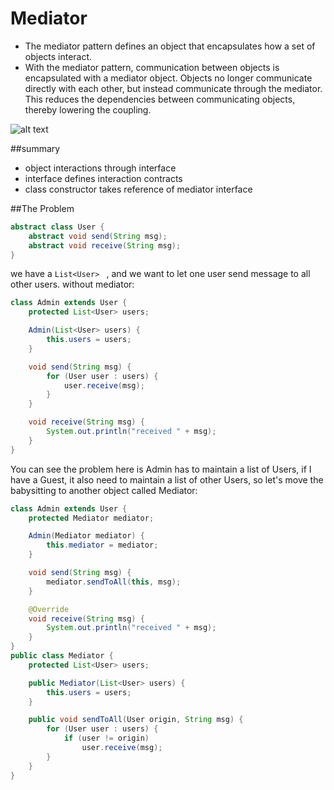 Mediator
======

- The mediator pattern defines an object that encapsulates how a set of objects interact.
- With the mediator pattern, communication between objects is encapsulated with a mediator object. Objects no longer communicate directly with each other, but instead communicate through the mediator. This reduces the dependencies between communicating objects, thereby lowering the coupling.


![alt text](http://www.javacodegeeks.com/wp-content/uploads/2013/07/mediator-pattern.png "mediator pattern")

##summary
- object interactions through interface
- interface defines interaction contracts
- class constructor takes reference of mediator interface


##The Problem

```java
abstract class User {
    abstract void send(String msg);
    abstract void receive(String msg);
}
```
we have a  `List<User> ` , and we want to let one user send message to all other users.
without mediator:

```java
class Admin extends User {
    protected List<User> users;

    Admin(List<User> users) {
        this.users = users;
    }

    void send(String msg) {
        for (User user : users) {
            user.receive(msg);
        }
    }

    void receive(String msg) {
        System.out.println("received " + msg);
    }
}
```
You can see the problem here is Admin has to maintain a list of Users, if I have a Guest, it also need to maintain a list of other Users, so let's move the babysitting to another object called Mediator:

```java
class Admin extends User {
    protected Mediator mediator;

    Admin(Mediator mediator) {
        this.mediator = mediator;
    }

    void send(String msg) {
        mediator.sendToAll(this, msg);
    }

    @Override
    void receive(String msg) {
        System.out.println("received " + msg);
    }
}
public class Mediator {
    protected List<User> users;

    public Mediator(List<User> users) {
        this.users = users;
    }

    public void sendToAll(User origin, String msg) {
        for (User user : users) {
            if (user != origin)
                user.receive(msg);
        }
    }
}
```
